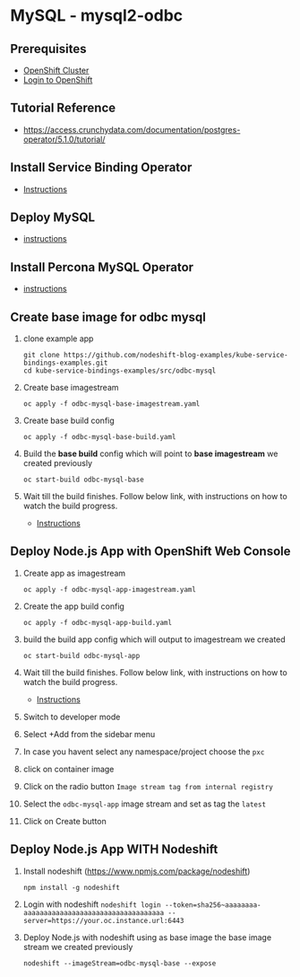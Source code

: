 # MySQL - mysql2-odbc

## Prerequisites

- [OpenShift Cluster](/README.md#setup-an-openshift-cluster-on-a-red-hat-sandbox)
- [Login to OpenShift](/README.md#login-to-openshift)

## Tutorial Reference

- https://access.crunchydata.com/documentation/postgres-operator/5.1.0/tutorial/

## Install Service Binding Operator

- [Instructions](../../README.md#install-service-binding-operator)

## Deploy MySQL

- [instructions](/README.md#deploy-mysql---percona-xtradb-cluster-in-openshift)

## Install Percona MySQL Operator

- [instructions](/README.md#install-percona-distribution-for-mysql-operator)

## Create base image for odbc mysql

1. clone example app

   ```
   git clone https://github.com/nodeshift-blog-examples/kube-service-bindings-examples.git
   cd kube-service-bindings-examples/src/odbc-mysql
   ```

1. Create base imagestream

   ```
   oc apply -f odbc-mysql-base-imagestream.yaml
   ```

1. Create base build config

   ```
   oc apply -f odbc-mysql-base-build.yaml
   ```

1. Build the **base build** config which will point to **base imagestream** we created previously

   ```
   oc start-build odbc-mysql-base
   ```

1. Wait till the build finishes. Follow below link, with instructions on how to watch the build progress.

   - [Instructions](../../README.md#watch-build-progress-of-build-config)

## Deploy Node.js App with OpenShift Web Console

1. Create app as imagestream

   ```
   oc apply -f odbc-mysql-app-imagestream.yaml
   ```

1. Create the app build config

   ```
   oc apply -f odbc-mysql-app-build.yaml
   ```

1. build the build app config which will output to imagestream we created

   ```
   oc start-build odbc-mysql-app
   ```

1. Wait till the build finishes. Follow below link, with instructions on how to watch the build progress.

   - [Instructions](../../README.md#watch-build-progress-of-build-config)

1. Switch to developer mode
1. Select +Add from the sidebar menu
1. In case you havent select any namespace/project choose the `pxc`
1. click on container image
1. Click on the radio button `Image stream tag from internal registry`
1. Select the `odbc-mysql-app` image stream and set as tag the `latest`
1. Click on Create button

## Deploy Node.js App WITH Nodeshift

1. Install nodeshift (https://www.npmjs.com/package/nodeshift)

   ```
   npm install -g nodeshift
   ```

1. Login with nodeshift `nodeshift login --token=sha256~aaaaaaaa-aaaaaaaaaaaaaaaaaaaaaaaaaaaaaaaaaaa --server=https://your.oc.instance.url:6443`

1. Deploy Node.js with nodeshift using as base image the base image stream we created previously

   ```
   nodeshift --imageStream=odbc-mysql-base --expose
   ```
